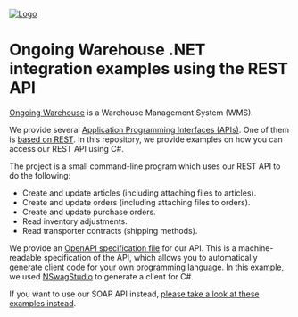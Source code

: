 ﻿<a href="https://ongoingwarehouse.com">![Logo](https://ongoingwarehouse.com/images/logo/ongoing_logo_rgb_150.webp)</a>
# Ongoing Warehouse .NET integration examples using the REST API
[Ongoing Warehouse](https://ongoingwarehouse.com/) is a Warehouse Management System (WMS).

We provide several [Application Programming Interfaces (APIs)](https://developer.ongoingwarehouse.com/). One of them is [based on REST](https://developer.ongoingwarehouse.com/REST/v1/index.html). In this repository, we provide examples on how you can access our REST API using C#.

The project is a small command-line program which uses our REST API to do the following:
* Create and update articles (including attaching files to articles).
* Create and update orders (including attaching files to orders).
* Create and update purchase orders.
* Read inventory adjustments.
* Read transporter contracts (shipping methods).

We provide an [OpenAPI specification file](https://developer.ongoingwarehouse.com/REST/v1/openapi.json) for our API. This is a machine-readable specification of the API, which allows you to automatically generate client code for your own programming language.  In this example, we used [NSwagStudio](https://github.com/RicoSuter/NSwag/wiki/NSwagStudio) to generate a client for C#.

If you want to use our SOAP API instead, [please take a look at these examples instead](https://github.com/OngoingWarehouse/Ongoing-Warehouse-SDK).
